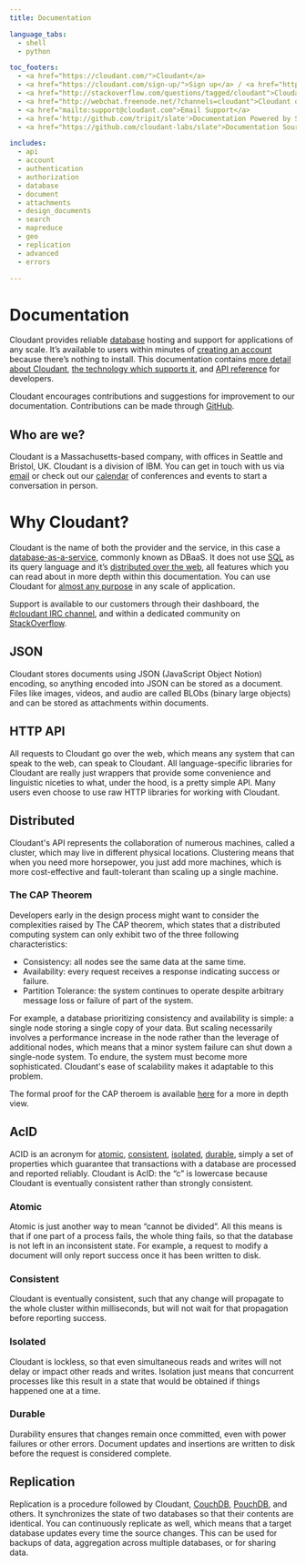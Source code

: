 ```yaml
---
title: Documentation

language_tabs:
  - shell
  - python

toc_footers:
  - <a href="https://cloudant.com/">Cloudant</a>
  - <a href="https://cloudant.com/sign-up/">Sign up</a> / <a href="https://cloudant.com/sign-in/">Sign in</a>
  - <a href="http://stackoverflow.com/questions/tagged/cloudant">Cloudant on StackOverflow</a>
  - <a href="http://webchat.freenode.net/?channels=cloudant">Cloudant on IRC</a>
  - <a href="mailto:support@cloudant.com">Email Support</a>
  - <a href='http://github.com/tripit/slate'>Documentation Powered by Slate</a>
  - <a href="https://github.com/cloudant-labs/slate">Documentation Source</a>

includes:
  - api
  - account
  - authentication
  - authorization
  - database
  - document
  - attachments
  - design_documents
  - search
  - mapreduce
  - geo
  - replication
  - advanced
  - errors

---
```


# Documentation

Cloudant provides reliable [database](#databases) hosting and support for applications of any scale. It’s available to users within minutes of [creating an account](https://cloudant.com/sign-up/) because there’s nothing to install. This documentation contains [more detail about Cloudant](#why_cloudant), [the technology which supports it](#no_SQL), and [API reference](#api-reference) for developers.

Cloudant encourages contributions and suggestions for improvement to our documentation. Contributions can be made through [GitHub](https://github.com/cloudant-labs/slate). 

## Who are we?

Cloudant is a Massachusetts-based company, with offices in Seattle and Bristol, UK. Cloudant is a division of IBM. You can get in touch with us via [email](mailto:support@cloudant.com) or check out our [calendar](#) of conferences and events to start a conversation in person.

# Why Cloudant?

<div id="why_cloudant"></div>

Cloudant is the name of both the provider and the service, in this case a [database-as-a-service](https://cloudant.com/product/comparison-of-dbaas/), commonly known as DBaaS. It does not use [SQL](#no_SQL) as its query language and it’s [distributed over the web](#distributed), all features which you can read about in more depth within this documentation. You can use Cloudant for [almost any purpose](https://cloudant.com/terms/) in any scale of application.

Support is available to our customers through their dashboard, the <a href="http://webchat.freenode.net?channels=cloudant&amp;uio=MTE9MTk117">#cloudant IRC channel</a>, and within a dedicated community on [StackOverflow](http://stackoverflow.com/questions/tagged/cloudant).

## JSON

<div id="no_SQL"></div>

Cloudant stores documents using JSON (JavaScript Object Notion) encoding, so anything encoded into JSON can be stored as a document. Files like images, videos, and audio are called BLObs (binary large objects) and can be stored as attachments within documents.

## HTTP API

<div id="http_driv"></div>

All requests to Cloudant go over the web, which means any system that can speak to the web, can speak to Cloudant. All language-specific libraries for Cloudant are really just wrappers that provide some convenience and linguistic niceties to what, under the hood, is a pretty simple API. Many users even choose to use raw HTTP libraries for working with Cloudant.

## Distributed

<div id="distributed"></div>

Cloudant's API represents the collaboration of numerous machines, called a cluster, which may live in different physical locations. Clustering means that when you need more horsepower, you just add more machines, which is more cost-effective and fault-tolerant than scaling up a single machine.

### The CAP Theorem

<div id="cap_theorem"></div>

Developers early in the design process might want to consider the complexities raised by The CAP theorem, which states that a distributed computing system can only exhibit two of the three following characteristics:

* Consistency: all nodes see the same data at the same time.
* Availability: every request receives a response indicating success or failure.
* Partition Tolerance: the system continues to operate despite arbitrary message loss or failure of part of the system.

For example, a database prioritizing consistency and availability is simple: a single node storing a single copy of your data. But scaling necessarily involves a performance increase in the node rather than the leverage of additional nodes, which means that a minor system failure can shut down a single-node system. To endure, the system must become more sophisticated. Cloudant's ease of scalability makes it adaptable to this problem.

The formal proof for the CAP theroem is available [here](http://lpd.epfl.ch/sgilbert/pubs/BrewersConjecture-SigAct.pdf) for a more in depth view.

## AcID

<div id="acid"></div>

ACID is an acronym for [atomic](#acid_atomic), [consistent](#acid_consistent), [isolated](#acid_isolated), [durable](#acid_durable), simply a set of properties which guarantee that transactions with a database are processed and reported reliably. Cloudant is AcID: the “c” is lowercase because Cloudant is eventually consistent rather than strongly consistent.

### Atomic

<div id="acid_atomic"></div>

Atomic is just another way to mean “cannot be divided”. All this means is that if one part of a process fails, the whole thing fails, so that the database is not left in an inconsistent state. For example, a request to modify a document will only report success once it has been written to disk.

### Consistent

<div id="acid_consistent"></div>

Cloudant is eventually consistent, such that any change will propagate to the whole cluster within milliseconds, but will not wait for that propagation before reporting success. 

### Isolated

<div id="acid_isolated"></div>

Cloudant is lockless, so that even simultaneous reads and writes will not delay or impact other reads and writes. Isolation just means that concurrent processes like this result in a state that would be obtained if things happened one at a time.

### Durable

<div id="acid_durable"></div>

Durability ensures that changes remain once committed, even with power failures or other errors. Document updates and insertions are written to disk before the request is considered complete.

## Replication

<div id="replication"></div>

Replication is a procedure followed by Cloudant, [CouchDB](http://couchdb.apache.org/), [PouchDB](http://junk.arandomurl.com/), and others. It synchronizes the state of two databases so that their contents are identical. You can continuously replicate as well, which means that a target database updates every time the source changes. This can be used for backups of data, aggregation across multiple databases, or for sharing data.
